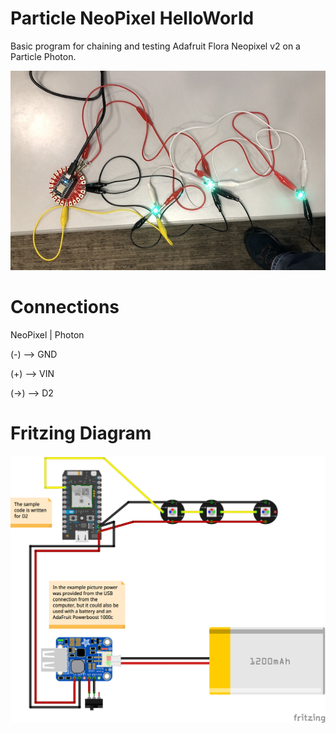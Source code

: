 # Particle NeoPixel HelloWorld 
Basic program for chaining and testing Adafruit Flora Neopixel v2 on a Particle Photon.

![Working Picture](neopixel-working.JPG "Working Picture")

# Connections

NeoPixel | Photon

(-) --> GND

(+) --> VIN

(->) --> D2

# Fritzing Diagram

![Fritzing Diagram](neopixel-helloworld_bb.png "Fritzing Diagram with Battery Power")

